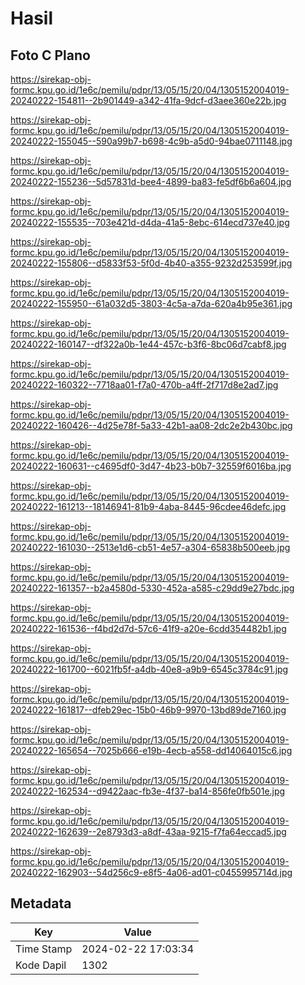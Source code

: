 # Hasil

## Foto C Plano

https://sirekap-obj-formc.kpu.go.id/1e6c/pemilu/pdpr/13/05/15/20/04/1305152004019-20240222-154811--2b901449-a342-41fa-9dcf-d3aee360e22b.jpg

https://sirekap-obj-formc.kpu.go.id/1e6c/pemilu/pdpr/13/05/15/20/04/1305152004019-20240222-155045--590a99b7-b698-4c9b-a5d0-94bae0711148.jpg

https://sirekap-obj-formc.kpu.go.id/1e6c/pemilu/pdpr/13/05/15/20/04/1305152004019-20240222-155236--5d57831d-bee4-4899-ba83-fe5df6b6a604.jpg

https://sirekap-obj-formc.kpu.go.id/1e6c/pemilu/pdpr/13/05/15/20/04/1305152004019-20240222-155535--703e421d-d4da-41a5-8ebc-614ecd737e40.jpg

https://sirekap-obj-formc.kpu.go.id/1e6c/pemilu/pdpr/13/05/15/20/04/1305152004019-20240222-155806--d5833f53-5f0d-4b40-a355-9232d253599f.jpg

https://sirekap-obj-formc.kpu.go.id/1e6c/pemilu/pdpr/13/05/15/20/04/1305152004019-20240222-155950--61a032d5-3803-4c5a-a7da-620a4b95e361.jpg

https://sirekap-obj-formc.kpu.go.id/1e6c/pemilu/pdpr/13/05/15/20/04/1305152004019-20240222-160147--df322a0b-1e44-457c-b3f6-8bc06d7cabf8.jpg

https://sirekap-obj-formc.kpu.go.id/1e6c/pemilu/pdpr/13/05/15/20/04/1305152004019-20240222-160322--7718aa01-f7a0-470b-a4ff-2f717d8e2ad7.jpg

https://sirekap-obj-formc.kpu.go.id/1e6c/pemilu/pdpr/13/05/15/20/04/1305152004019-20240222-160426--4d25e78f-5a33-42b1-aa08-2dc2e2b430bc.jpg

https://sirekap-obj-formc.kpu.go.id/1e6c/pemilu/pdpr/13/05/15/20/04/1305152004019-20240222-160631--c4695df0-3d47-4b23-b0b7-32559f6016ba.jpg

https://sirekap-obj-formc.kpu.go.id/1e6c/pemilu/pdpr/13/05/15/20/04/1305152004019-20240222-161213--18146941-81b9-4aba-8445-96cdee46defc.jpg

https://sirekap-obj-formc.kpu.go.id/1e6c/pemilu/pdpr/13/05/15/20/04/1305152004019-20240222-161030--2513e1d6-cb51-4e57-a304-65838b500eeb.jpg

https://sirekap-obj-formc.kpu.go.id/1e6c/pemilu/pdpr/13/05/15/20/04/1305152004019-20240222-161357--b2a4580d-5330-452a-a585-c29dd9e27bdc.jpg

https://sirekap-obj-formc.kpu.go.id/1e6c/pemilu/pdpr/13/05/15/20/04/1305152004019-20240222-161536--f4bd2d7d-57c6-41f9-a20e-6cdd354482b1.jpg

https://sirekap-obj-formc.kpu.go.id/1e6c/pemilu/pdpr/13/05/15/20/04/1305152004019-20240222-161700--6021fb5f-a4db-40e8-a9b9-6545c3784c91.jpg

https://sirekap-obj-formc.kpu.go.id/1e6c/pemilu/pdpr/13/05/15/20/04/1305152004019-20240222-161817--dfeb29ec-15b0-46b9-9970-13bd89de7160.jpg

https://sirekap-obj-formc.kpu.go.id/1e6c/pemilu/pdpr/13/05/15/20/04/1305152004019-20240222-165654--7025b666-e19b-4ecb-a558-dd14064015c6.jpg

https://sirekap-obj-formc.kpu.go.id/1e6c/pemilu/pdpr/13/05/15/20/04/1305152004019-20240222-162534--d9422aac-fb3e-4f37-ba14-856fe0fb501e.jpg

https://sirekap-obj-formc.kpu.go.id/1e6c/pemilu/pdpr/13/05/15/20/04/1305152004019-20240222-162639--2e8793d3-a8df-43aa-9215-f7fa64eccad5.jpg

https://sirekap-obj-formc.kpu.go.id/1e6c/pemilu/pdpr/13/05/15/20/04/1305152004019-20240222-162903--54d256c9-e8f5-4a06-ad01-c0455995714d.jpg


## Metadata

| Key        | Value               |
| ---------- | ------------------- |
| Time Stamp | 2024-02-22 17:03:34 |
| Kode Dapil | 1302                |



